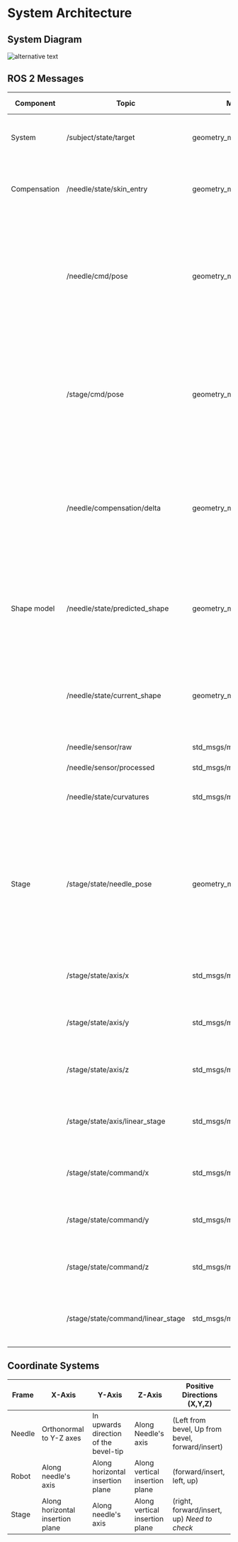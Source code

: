# System Architecture


## System Diagram
![alternative text](http://www.plantuml.com/plantuml/proxy?cache=no&src=https://raw.github.com/dlezcan1/ros2_needle_insertion_experiment/main/docs/system_diagram.txt)

## ROS 2 Messages

|Component    |Topic                            |Message  Type                        |Description                                                                                                                                                                                   |Coordinate Frame|
|------------|----------------------------------|-------------------------------------|----------------------------------------------------------------------------------------------------------------------------------------------------------------------------------------------|----------------|
|System      |/subject/state/target             |geometry_msgs/msg/Point              |The target point in the subject; defined on intraoperative images.                                                                                                                            |Stage           |
|Compensation|/needle/state/skin_entry          |geometry_msgs/msg/Point              |The needle entry point on the skin in the needle coordinate frame                                                                                                                             |Needle          |
|            |/needle/cmd/pose                  |geometry_msgs/msg/Pose               |The desired needle pose in the needle coordinate frame. In this implementation, the pose is defined only by the needle insertion length (Z) and the rotation about the Z-axis.                |Needle          |
|            |/stage/cmd/pose                   |geometry_msgs/msg/Pose               |The desired stage pose in the stage coordinate frame. In this implementation, the pose is defined only by x- and y- translations. (ztranslation and rotations are zero).                      |Stage           |
|            |/needle/compensation/delta        |geometry_msgs/msg/Pose               |The desired shift of the stage to compensate for the current deviation. In this implementation, the shift is defined only by x- and ytranslations.                                            |Needle          |
|Shape model |/needle/state/predicted_shape     |geometry_msgs/msg/PoseArray          |The predicted needle shape as an array of positions and directions (i.e., poses) of needle sections (0.5-mm increment). **Not Implemented**                                                   |Stage           |
|            |/needle/state/current_shape       |geometry_msgs/msg/PoseArray          |The estimated needle shape as an array of positions and directions (i.e., poses) of needle sections (0.5-mm increment).                                                                       |Stage           |
|            |/needle/sensor/raw                |std_msgs/msg/Float64MultiArray       |Raw FBG sensor data                                                                                                                                                                           |Needle          |
|            |/needle/sensor/processed          |std_msgs/msg/Float64MultiArray       |Processed FBG sensor data                                                                                                                                                                     |Needle          |
|            |/needle/state/curvatures          |std_msgs/msg/Float64MultiArray       |Curvatures measured from each of the active areas.                                                                                                                                            |Needle          |
|Stage       |/stage/state/needle_pose          |geometry_msgs/msg/PoseStamped        |The needle pose in the stage coordinate frame. In this implementation, the pose is defined by x- and z- positions, the needle insertion depth (y) and the rotation about the y-axis.          |Stage           |
|            |/stage/state/axis/x               |std_msgs/msg/Float32                 |The current position of the X-axis linear stage of the robot.                                                                                                                                 |Robot           |
|            |/stage/state/axis/y               |std_msgs/msg/Float32                 |The current position of the Y-axis linear stage of the robot.                                                                                                                                 |Robot           |
|            |/stage/state/axis/z               |std_msgs/msg/Float32                 |The current position of the Z-axis linear stage of the robot.                                                                                                                                 |Robot           |
|            |/stage/state/axis/linear_stage    |std_msgs/msg/Float32                 |The current position of the appended X-axis linear stage of the robot.                                                                                                                        |Robot           |
|            |/stage/state/command/x            |std_msgs/msg/Float32                 |Command of the position for the X-axis linear stage of the robot.                                                                                                                             |Robot           |
|            |/stage/state/command/y            |std_msgs/msg/Float32                 |Command of the position for the Y-axis linear stage of the robot.                                                                                                                             |Robot           |
|            |/stage/state/command/z            |std_msgs/msg/Float32                 |Command of the position for the Z-axis linear stage of the robot.                                                                                                                             |Robot           |
|            |/stage/state/command/linear_stage |std_msgs/msg/Float32                 |Command of the position for the appended X-axis linear stage of the robot.                                                                                                                    |Robot           |

## Coordinate Systems

| Frame  | X-Axis                           | Y-Axis                                      | Z-Axis                         | Positive Directions (X,Y,Z)                      |
|--------|----------------------------------|---------------------------------------------|--------------------------------|--------------------------------------------------|
| Needle | Orthonormal to Y-Z axes          | In upwards direction of the bevel-tip       | Along Needle's axis            | (Left from bevel, Up from bevel, forward/insert) |
| Robot  | Along needle's axis              | Along horizontal insertion plane            | Along vertical insertion plane | (forward/insert, left, up)                       |
| Stage  | Along horizontal insertion plane | Along needle's axis                         | Along vertical insertion plane | (right, forward/insert, up) *Need to check*      |
